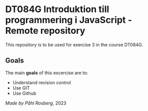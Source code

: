 # DT084G Introduktion till programmering i JavaScript - Remote repository

This repository is to be used for exercise 3 in the course DT084G.

## Goals
The main **goals** of this excercise are to:
* Understand revision control
* Use GIT
* Use Github

_Made by Påhl Rosberg_, 2023
